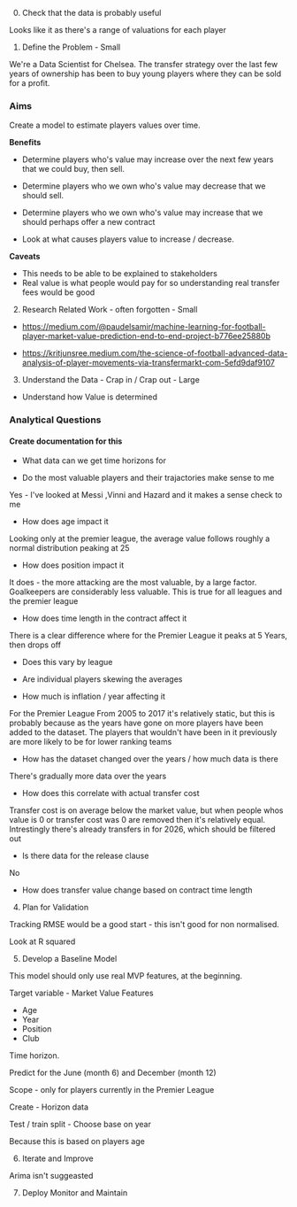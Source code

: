 



0. Check that the data is probably useful

Looks like it as there's a range of valuations for each player

1. Define the Problem - Small

We're a Data Scientist for Chelsea.
The transfer strategy over the last few years of ownership has been to buy young players where they can be sold for a profit.

### Aims

Create a model to estimate players values over time. 

**Benefits**

* Determine players who's value may increase over the next few years that we could buy, then sell.

* Determine players who we own who's value may decrease that we should sell. 

* Determine players who we own who's value may increase that we should perhaps offer a new contract

* Look at what causes players value to increase / decrease.

**Caveats**

* This needs to be able to be explained to stakeholders
* Real value is what people would pay for so understanding real transfer fees would be good
    
2. Research Related Work - often forgotten - Small

* https://medium.com/@paudelsamir/machine-learning-for-football-player-market-value-prediction-end-to-end-project-b776ee25880b

* https://kritjunsree.medium.com/the-science-of-football-advanced-data-analysis-of-player-movements-via-transfermarkt-com-5efd9daf9107

3. Understand the Data - Crap in / Crap out - Large

* Understand how Value is determined

### Analytical Questions

#### Create documentation for this  

* What data can we get time horizons for 

* Do the most valuable players and their trajactories make sense to me

Yes - I've looked at Messi ,Vinni and Hazard and it makes a sense check to me
* How does age impact it

Looking only at the premier league, the average value follows roughly a normal distribution peaking at 25

* How does position impact it 

It does - the more attacking are the most valuable, by a large factor.
Goalkeepers are considerably less valuable.
This is true for all leagues and the premier league

* How does time length in the contract affect it 

There is a clear difference where for the Premier League it peaks at 5 Years, then drops off
 
* Does this vary by league

* Are individual players skewing the averages

* How much is inflation / year affecting it

For the Premier League From 2005 to 2017 it's relatively static, but this is probably because as the years have gone on more players have been added to the dataset.
The players that wouldn't have been in it previously are more likely to be for lower ranking teams

* How has the dataset changed over the years / how much data is there 

There's gradually more data over the years

* How does this correlate with actual transfer cost 

Transfer cost is on average below the market value, but when people whos value is 0 or transfer cost was 0 are removed then it's relatively equal.
Intrestingly there's already transfers in for 2026, which should be filtered out 

* Is there data for the release clause 

No 

* How does transfer value change based on contract time length 

4. Plan for Validation

Tracking RMSE would be a good start - this isn't good for non normalised.

Look at R squared


5. Develop a Baseline Model

This model should only use real MVP features, at the beginning.

Target variable - Market Value
Features
* Age
* Year
* Position
* Club 

Time horizon.

Predict for the June (month 6) and December (month 12)

Scope - only for players currently in the Premier League

Create - Horizon data

Test / train split - Choose base on year


Because this is based on players age 

6. Iterate and Improve

Arima isn't suggeasted

7. Deploy Monitor and Maintain 
